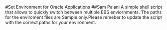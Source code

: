 #Set Environment for Oracle Applications
##Sam Palani
A simple shell script that allows to quickly switch between multiple EBS
enviornments.
The paths for the enviroment files are Sample only.Please remeber to update the script with the correct paths for your
environment.
